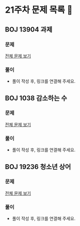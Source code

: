# 21주차 문제 목록 📝

## BOJ 13904 과제
### 문제
[전체 문제 보기](https://www.acmicpc.net/problem/13904)
### 풀이
- 풀이 작성 후, 링크를 연결해 주세요.

## BOJ 1038 감소하는 수
### 문제
[전체 문제 보기](https://www.acmicpc.net/problem/1038)
### 풀이
- 풀이 작성 후, 링크를 연결해 주세요.

## BOJ 19236 청소년 상어
### 문제
[전체 문제 보기](https://www.acmicpc.net/problem/19236)
### 풀이
- 풀이 작성 후, 링크를 연결해 주세요.